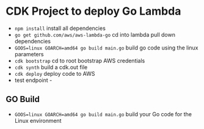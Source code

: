 # CDK Project to deploy Go Lambda

- `npm install` install all dependencies
- `go get github.com/aws/aws-lambda-go` cd into lambda pull down dependencies
- `GOOS=linux GOARCH=amd64 go build main.go` build go code using the linux parameters
- `cdk bootstrap` cd to root bootstrap AWS credentials
- `cdk synth` build a cdk.out file
- `cdk deploy` deploy code to AWS
- test endpoint -

## GO Build

- `GOOS=linux GOARCH=amd64 go build main.go` build your Go code for the Linux environment
